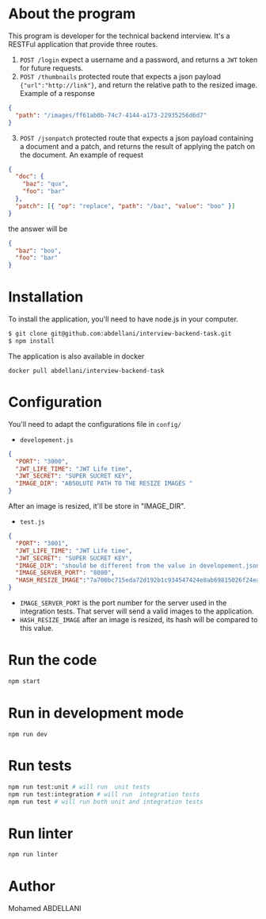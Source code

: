 # About the program

This program is developer for the technical backend interview. It's a RESTFul application that provide three routes.

1.  `POST /login` expect a username and a password, and returns a `JWT` token for future requests.
2.  `POST /thumbnails` protected route that expects a json payload `{"url":"http://link"}`, and return the relative path to the resized image. Example of a response

```json
{
  "path": "/images/ff61ab0b-74c7-4144-a173-22935256d6d7"
}
```

3. `POST /jsonpatch` protected route that expects a json payload containing a document and a patch, and returns the result of applying the patch on the document. An example of request

```json
{
  "doc": {
    "baz": "qux",
    "foo": "bar"
  },
  "patch": [{ "op": "replace", "path": "/baz", "value": "boo" }]
}
```

the answer will be

```json
{
  "baz": "boo",
  "foo": "bar"
}
```

# Installation

To install the application, you'll need to have node.js in your computer.

```bash
$ git clone git@github.com:abdellani/interview-backend-task.git
$ npm install
```

The application is also available in docker

```
docker pull abdellani/interview-backend-task
```

# Configuration

You'll need to adapt the configurations file in `config/`

- `developement.js`

```json
{
  "PORT": "3000",
  "JWT_LIFE_TIME": "JWT Life time",
  "JWT_SECRET": "SUPER SUCRET KEY",
  "IMAGE_DIR": "ABSOLUTE PATH TO THE RESIZE IMAGES "
}
```

After an image is resized, it'll be store in "IMAGE_DIR".

- `test.js`

```json
{
  "PORT": "3001",
  "JWT_LIFE_TIME": "JWT Life time",
  "JWT_SECRET": "SUPER SUCRET KEY",
  "IMAGE_DIR": "should be different from the value in developement.json ",
  "IMAGE_SERVER_PORT": "8080",
  "HASH_RESIZE_IMAGE":"7a700bc715eda72d192b1c934547424e8ab69815026f24ead81a27122cf042f511df22b840c0e5438db0cb60d03e35d14d9289cd822ce0646068574438ec5fe0"
}
```
* `IMAGE_SERVER_PORT` is the port number for the server used in the integration tests. That server will send a valid images to the application.
* `HASH_RESIZE_IMAGE` after an image is resized, its hash will be compared to this value.

# Run the code
```bash
npm start
```
# Run in development mode
```
npm run dev
```
# Run tests
```bash
npm run test:unit # will run  unit tests
npm run test:integration # will run  integration tests
npm run test # will run both unit and integration tests
```
# Run linter
```bash
npm run linter
```
# Author

Mohamed ABDELLANI
